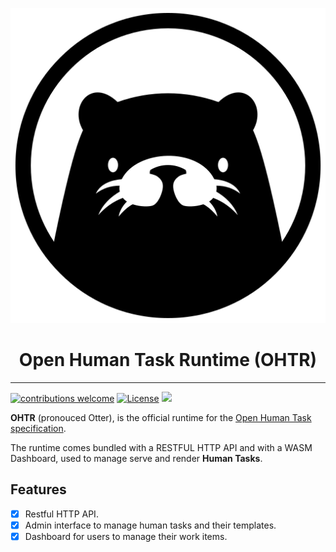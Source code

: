 <p align="center">
<img src="assets/images/ohtr-logo.svg" />

<h1 align="center">Open Human Task Runtime (OHTR)</h1>

<hr>

[![contributions welcome](https://img.shields.io/badge/contributions-welcome-green.svg?style=flat)](https://github.com/openhumantask/specification/issues)
[![License](https://img.shields.io/badge/License-Apache%202.0-blue.svg)](https://github.com/openhumantask/specification/blob/master/LICENSE)
[<img src="http://img.shields.io/badge/slack-@openhumantask-red?style=social&logo=slack">](https://cloud-native.slack.com/messages/serverless-workflow) 

**OHTR** (pronouced Otter), is the official runtime for the [Open Human Task specification](https://github.com/openhumantask/specification).

The runtime comes bundled with a RESTFUL HTTP API and with a WASM Dashboard, used to manage serve and render **Human Tasks**.

## Features

- [x] Restful HTTP API.
- [x] Admin interface to manage human tasks and their templates.
- [x] Dashboard for users to manage their work items.
